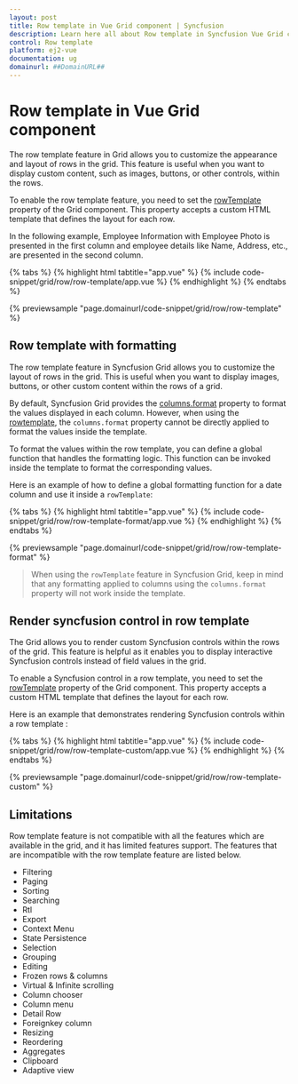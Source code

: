 ```yaml
---
layout: post
title: Row template in Vue Grid component | Syncfusion
description: Learn here all about Row template in Syncfusion Vue Grid component of Syncfusion Essential JS 2 and more.
control: Row template 
platform: ej2-vue
documentation: ug
domainurl: ##DomainURL##
---
```


# Row template in Vue Grid component

The row template feature in Grid allows you to customize the appearance and layout of rows in the grid. This feature is useful when you want to display custom content, such as images, buttons, or other controls, within the rows.

To enable the row template feature, you need to set the [rowTemplate](https://ej2.syncfusion.com/vue/documentation/api/grid/#rowtemplate) property of the Grid component. This property accepts a custom HTML template that defines the layout for each row. 

In the following example, Employee Information with Employee Photo is presented in the first column and employee details like Name, Address, etc., are presented in the second column.

{% tabs %}
{% highlight html tabtitle="app.vue" %}
{% include code-snippet/grid/row/row-template/app.vue %}
{% endhighlight %}
{% endtabs %}
        
{% previewsample "page.domainurl/code-snippet/grid/row/row-template" %}

## Row template with formatting

The row template feature in Syncfusion Grid allows you to customize the layout of rows in the grid. This is useful when you want to display images, buttons, or other custom content within the rows of a grid.

By default, Syncfusion Grid provides the [columns.format](https://ej2.syncfusion.com/vue/documentation/api/grid/column/#format) property to format the values displayed in each column. However, when using the [rowtemplate](https://ej2.syncfusion.com/vue/documentation/api/grid/#rowtemplate), the `columns.format` property cannot be directly applied to format the values inside the template.

To format the values within the row template, you can define a global function that handles the formatting logic. This function can be invoked inside the template to format the corresponding values.

Here is an example of how to define a global formatting function for a date column and use it inside a `rowTemplate`:

{% tabs %}
{% highlight html tabtitle="app.vue" %}
{% include code-snippet/grid/row/row-template-format/app.vue %}
{% endhighlight %}
{% endtabs %}
        
{% previewsample "page.domainurl/code-snippet/grid/row/row-template-format" %}


>When using the `rowTemplate` feature in Syncfusion Grid, keep in mind that any formatting applied to columns using the `columns.format` property will not work inside the template.

## Render syncfusion control in row template

The Grid allows you to render custom Syncfusion controls within the rows of the grid. This feature is helpful as it enables you to display interactive Syncfusion controls instead of field values in the grid.

To enable a Syncfusion control in a row template, you need to set the [rowTemplate](https://ej2.syncfusion.com/vue/documentation/api/grid/#rowtemplate) property of the Grid component. This property accepts a custom HTML template that defines the layout for each row. 

Here is an example that demonstrates rendering Syncfusion controls within a row template :

{% tabs %}
{% highlight html tabtitle="app.vue" %}
{% include code-snippet/grid/row/row-template-custom/app.vue %}
{% endhighlight %}
{% endtabs %}
        
{% previewsample "page.domainurl/code-snippet/grid/row/row-template-custom" %}

## Limitations

Row template feature is not compatible with all the features which are available in the grid, and it has limited features support. The features that are incompatible with the row template feature are listed below.

* Filtering
* Paging
* Sorting
* Searching
* Rtl
* Export
* Context Menu
* State Persistence
* Selection
* Grouping
* Editing
* Frozen rows & columns
* Virtual & Infinite scrolling
* Column chooser
* Column menu
* Detail Row
* Foreignkey column
* Resizing
* Reordering
* Aggregates
* Clipboard
* Adaptive view